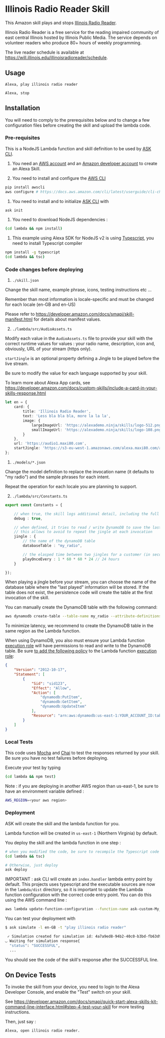 # Illinois Radio Reader Skill

This Amazon skill plays and stops [Illinois Radio Reader](https://will.illinois.edu/illinoisradioreader).

Illinois Radio Reader is a free service for the reading impaired community of east central Illinois hosted by Illinois Public Media. The service depends on volunteer readers who produce 80+ hours of weekly programming.

The live reader schedule is available at <https://will.illinois.edu/illinoisradioreader/schedule>.

## Usage

```text
Alexa, play illinois radio reader

Alexa, stop
```

## Installation

You will need to comply to the prerequisites below and to change a few configuration files before creating the skill and upload the lambda code.

### Pre-requisites

This is a NodeJS Lambda function and skill definition to be used by [ASK CLI](https://developer.amazon.com/docs/smapi/quick-start-alexa-skills-kit-command-line-interface.html).

1. You need an [AWS account](https://aws.amazon.com) and an [Amazon developer account](https://developer.amazon.com) to create an Alexa Skill.

2. You need to install and configure the [AWS CLI](https://aws.amazon.com/cli/)

```bash
pip install awscli
aws configure # https://docs.aws.amazon.com/cli/latest/userguide/cli-chap-getting-started.html
```

1. You need to install and to initialize [ASK CLI](https://developer.amazon.com/docs/smapi/quick-start-alexa-skills-kit-command-line-interface.html) with

```bash
ask init
```

1. You need to download NodeJS dependencies :

```bash
(cd lambda && npm install)
```

1. This example using Alexa SDK for NodeJS v2 is using [Typescript](https://www.typescriptlang.org/docs/handbook/typescript-in-5-minutes.html), you need to install Typescript compiler

```bash
npm install -g typescript
(cd lambda && tsc)
```

### Code changes before deploying

1. `./skill.json`

  Change the skill name, example phrase, icons, testing instructions etc ...

  Remember than most information is locale-specific and must be changed for each locale (en-GB and en-US)

  Please refer to <https://developer.amazon.com/docs/smapi/skill-manifest.html> for details about manifest values.

2. `./lambda/src/AudioAssets.ts`

  Modify each value in the `AudioAssets.ts` file to provide your skill with the correct runtime values for values : your radio name, description, icon and, obviously, URL of your stream (https only).

  `startJingle` is an optional property defining a Jingle to be played before the live stream.

  Be sure to modify the value for each language supported by your skill.

  To learn more about Alexa App cards, see <https://developer.amazon.com/docs/custom-skills/include-a-card-in-your-skills-response.html>

```typescript
let en = {
    card: {
        title: 'Illinois Radio Reader',
        text: 'Less bla bla bla, more la la la',
        image: {
            largeImageUrl: 'https://alexademo.ninja/skills/logo-512.png',
            smallImageUrl: 'https://alexademo.ninja/skills/logo-108.png'
        }
    },
    url: 'https://audio1.maxi80.com',
    startJingle: 'https://s3-eu-west-1.amazonaws.com/alexa.maxi80.com/assets/jingle.m4a'
};
```

1. `./models/*.json`

  Change the model definition to replace the invocation name (it defaults to "my radio") and the sample phrases for each intent.

  Repeat the operation for each locale you are planning to support.

2. `./lambda/src/Constants.ts`

```typescript
export const Constants = {

    // when true, the skill logs additional detail, including the full request received from Alexa
    debug : true,

    // when defined, it tries to read / write DynamoDB to save the last time Jingle was played for that user
    // this allows to avoid to repeat the jingle at each invocation 
    jingle : {
        // the name of the dynamoDB table
        databaseTable : "my_radio",

        // the elasped time between two jingles for a customer (in seconds) 
        playOnceEvery : 1 * 60 * 60 * 24 // 24 hours
    }

});
```

When playing a jingle before your stream, you can choose the name of the database table where the "last played" information will be stored. If the table does not exist, the persistence code will create the table at the first invocation of the skill.

You can manually create the DynamoDB table with the following command:

```bash
aws dynamodb create-table --table-name my_radio --attribute-definitions AttributeName=id,AttributeType=S --key-schema AttributeName=id,KeyType=HASH --provisioned-throughput ReadCapacityUnits=5,WriteCapacityUnits=5
```

To minimize latency, we recommend to create the DynamoDB table in the same region as the Lambda function.

When using DynamoDB, you also must ensure your Lambda function [execution role](http://docs.aws.amazon.com/lambda/latest/dg/intro-permission-model.html) will have permissions to read and write to the DynamoDB table. Be sure [to add the following policy](http://docs.aws.amazon.com/IAM/latest/UserGuide/id_roles_manage_modify.html) to the Lambda function [execution role](http://docs.aws.amazon.com/lambda/latest/dg/intro-permission-model.html):

```json
{
    "Version": "2012-10-17",
    "Statement": [
        {
            "Sid": "sid123",
            "Effect": "Allow",
            "Action": [
                "dynamodb:PutItem",
                "dynamodb:GetItem",
                "dynamodb:UpdateItem"
            ],
            "Resource": "arn:aws:dynamodb:us-east-1:YOUR_ACCOUNT_ID:table/my_radio"
        }
    ]
}
```

### Local Tests

This code uses [Mocha](https://mochajs.org/) and [Chai](http://chaijs.com/) to test the responses returned by your skill. Be sure you have no test failures before deploying.

Execute your test by typing

```bash
(cd lambda && npm test)
```

Note : if you are deploying in another AWS region than us-east-1, be sure to have an environment variable defined :

```bash
AWS_REGION=<your aws region>
```

### Deployment

ASK will create the skill and the lambda function for you.

Lambda function will be created in `us-east-1` (Northern Virginia) by default.

You deploy the skill and the lambda function in one step :

```bash
# when you modified the code, be sure to recompile the Typescript code to Javascript
(cd lambda && tsc)

# Otherwise, just deploy
ask deploy
```

IMPORTANT : ask CLI will create an `index.handler` lambda entry point by default. This projects uses typescript and the executable sources are now in the `lambda/dist` directory, so it is important to update the Lambda function configuration with the correct code entry point. You can do this using the AWS command line :

```bash
aws lambda update-function-configuration --function-name ask-custom-My_Radio-default --handler dist/index.handler --runtime nodejs8.10
```

You can test your deployment with

```bash
$ ask simulate -l en-GB -t "play illinois radio reader"

 ✓ Simulation created for simulation id: 4a7a9ed8-94b2-40c0-b3bd-fb63d9887fa7
◡ Waiting for simulation response{
  "status": "SUCCESSFUL",
  ...
```

You should see the code of the skill's response after the SUCCESSFUL line.

## On Device Tests

To invoke the skill from your device, you need to login to the Alexa Developer Console, and enable the "Test" switch on your skill.

See <https://developer.amazon.com/docs/smapi/quick-start-alexa-skills-kit-command-line-interface.html#step-4-test-your-skill> for more testing instructions.

Then, just say :

```text
Alexa, open illinois radio reader.
```
